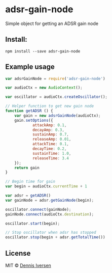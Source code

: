 # adsr-gain-node

Simple object for getting an ADSR gain node

## Install: 

    npm install --save adsr-gain-node

## Example usage

~~~js
var adsrGainNode = require('adsr-gain-node')

var audioCtx = new AudioContext();

var oscillator = audioCtx.createOscillator();

// Helper function to get new gain node
function getADSR () {
    var gain = new adsrGainNode(audioCtx);
    gain.setOptions({
            attackAmp: 0.1, 
            decayAmp: 0.3,
            sustainAmp: 0.7,
            releaseAmp: 0.01,
            attackTime: 0.1,
            decayTime: 0.2,
            sustainTime: 1.0, 
            releaseTime: 3.4
    });
    return gain
}

// Begin time for gain
var begin = audioCtx.currentTime + 1

var adsr = getADSR()
var gainNode = adsr.getGainNode(begin);

oscillator.connect(gainNode);
gainNode.connect(audioCtx.destination);

oscillator.start(begin);

// Stop oscillator when adsr has stopped
oscillator.stop(begin + adsr.getTotalTime())
~~~~

## License

MIT © [Dennis Iversen](https://github.com/diversen)
